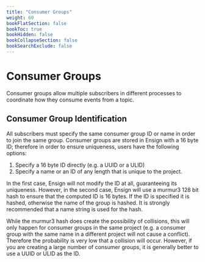 ```yaml
---
title: "Consumer Groups"
weight: 60
bookFlatSection: false
bookToc: true
bookHidden: false
bookCollapseSection: false
bookSearchExclude: false
---
```


# Consumer Groups

Consumer groups allow multiple subscribers in different processes to coordinate how they consume events from a topic.

<!--more-->

## Consumer Group Identification

All subscribers must specify the same consumer group ID or name in order to join the same group. Consumer groups are stored in Ensign with a 16 byte ID; therefore in order to ensure uniqueness, users have the following options:

1. Specify a 16 byte ID directly (e.g. a UUID or a ULID)
2. Specify a name or an ID of any length that is unique to the project.

In the first case, Ensign will not modify the ID at all, guaranteeing its uniqueness. However, in the second case, Ensign will use a murmur3 128 bit hash to ensure that the computed ID is 16 bytes. If the ID is specified it is hashed, otherwise the name of the group is hashed. It is strongly recommended that a name string is used for the hash.

While the murmur3 hash does create the possibility of collisions, this will only happen for consumer groups in the same project (e.g. a consumer group with the same name in a different project will not cause a conflict). Therefore the probability is very low that a collision will occur. However, if you are creating a large number of consumer groups, it is generally better to use a UUID or ULID as the ID.